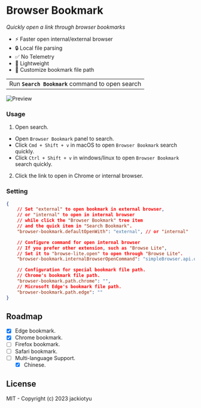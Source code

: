 # Browser Bookmark
*Quickly open a link through browser bookmarks*

- ⚡️ Faster open internal/external browser
- 🔒 Local file parsing
- ✅ No Telemetry
- 🍃 Lightweight
- 📄 Customize bookmark file path

<p align="center">
<table><tr><td>Run <b><code>Search Bookmark</code></b> command to open search</tr></td></table>
</p>

![Preview](https://cdn.jsdelivr.net/gh/jackiotyu/vscode-browser-bookmark@0.1.1/images/preview.png)

### Usage

1. Open search.
- Open `Browser Bookmark` panel to search.
- Click `Cmd + Shift + v` in macOS to open `Browser Bookmark` search quickly.
- Click `Ctrl + Shift + v` in windows/linux to open `Browser Bookmark` search quickly.

2. Click the link to open in Chrome or internal browser.

### Setting
```json
{
    // Set "external" to open bookmark in external browser,
    // or "internal" to open in internal browser
    // while click the "Browser Bookmark" tree item
    // and the quick item in "Search Bookmark".
    "browser-bookmark.defaultOpenWith": "external", // or "internal"

    // Configure command for open internal browser
    // If you prefer other extension, such as "Browse Lite",
    // Set it to "browse-lite.open" to open through "Browse Lite".
    "browser-bookmark.internalBrowserOpenCommand": "simpleBrowser.api.open",

    // Configuration for special bookmark file path.
    // Chrome's bookmark file path.
    "browser-bookmark.path.chrome": "",
    // Microsoft Edge's bookmark file path.
    "browser-bookmark.path.edge": ""
}
```

## Roadmap

- [x] Edge bookmark.
- [x] Chrome bookmark.
- [ ] Firefox bookmark.
- [ ] Safari bookmark.
- [ ] Multi-language Support.
    - [x] Chinese.

## License

MIT - Copyright (c) 2023 jackiotyu
